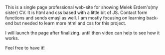 This is a single page professional web-site for showing Melek Erdem's(my sister) CV. It is html and css based with a little bit of JS. Contact form functions and sends emaşl as well. I am mostly focusing on learning back-end but needed to learn more html and css for this project.

I will launch the page after finalizing. until then video can help to see how it works.

Feel free to have it!
